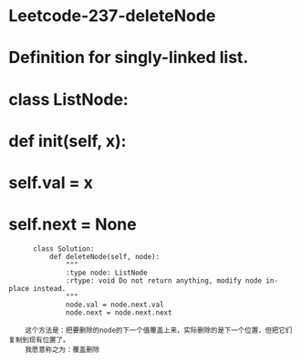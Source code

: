 # Leetcode-237-deleteNode


# Definition for singly-linked list.
# class ListNode:
#     def __init__(self, x):
#         self.val = x
#         self.next = None

          class Solution:
              def deleteNode(self, node):
                  """
                  :type node: ListNode
                  :rtype: void Do not return anything, modify node in-place instead.
                  """
                  node.val = node.next.val
                  node.next = node.next.next
        
        这个方法是：把要删除的node的下一个值覆盖上来，实际删除的是下一个位置，但把它们复制到现有位置了。
        我愿意称之为：覆盖删除
